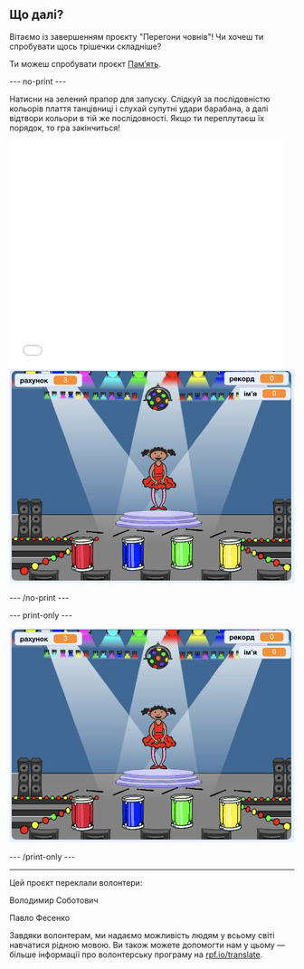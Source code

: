## Що далі?

Вітаємо із завершенням проєкту "Перегони човнів"! Чи хочеш ти спробувати щось трішечки складніше?

Ти можеш спробувати проєкт [Пам’ять](https://projects.raspberrypi.org/uk-UA/projects/memory?utm_source=pathway&utm_medium=whatnext&utm_campaign=projects).

--- no-print ---

Натисни на зелений прапор для запуску. Слідкуй за послідовністю кольорів плаття танцівниці і слухай супутні удари барабана, а далі відтвори кольори в тій же послідовності. Якщо ти переплутаєш їх порядок, то гра закінчиться!

<div class="scratch-preview">
  <iframe allowtransparency="true" width="485" height="402" src="//scratch.mit.edu/projects/embed/396440011/?autostart=false" frameborder="0" allowfullscreen scrolling="no" mark="crwd-mark"></iframe> <img src="images/memory-screenshot.png" />
</div>

--- /no-print ---

--- print-only ---

![знімок екрана завершеної гри](images/memory-screenshot.png)

--- /print-only ---


***
Цей проєкт переклали волонтери:

Володимир Соботович

Павло Фесенко

Завдяки волонтерам, ми надаємо можливість людям у всьому світі навчатися рідною мовою. Ви також можете допомогти нам у цьому — більше інформації про волонтерську програму на [rpf.io/translate](https://rpf.io/translate).